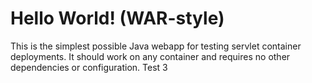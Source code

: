 Hello World! (WAR-style)
===============

This is the simplest possible Java webapp for testing servlet container deployments.  It should work on any container and requires no other dependencies or configuration.
Test 3

